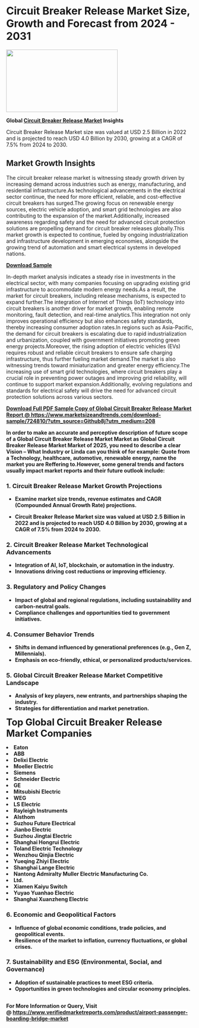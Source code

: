 <H1>Circuit Breaker Release Market Size, Growth and Forecast from 2024 - 2031</H1><img class="aligncenter size-medium wp-image-584254" src="https://thirdeyenews.in/wp-content/uploads/2024/09/Global-Market-Research-300x168.jpeg" alt="" width="300" height="168" /><p><strong>Global&nbsp;<a href="https://www.marketsizeandtrends.com/download-sample/724810/?utm_source=Github8j?utm_medium=208">Circuit Breaker Release Market</a> Insights</strong></p><p>Circuit Breaker Release Market size was valued at USD 2.5 Billion in 2022 and is projected to reach USD 4.0 Billion by 2030, growing at a CAGR of 7.5% from 2024 to 2030.</p><p><h2>Market Growth Insights</h2> <p>The circuit breaker release market is witnessing steady growth driven by increasing demand across industries such as energy, manufacturing, and residential infrastructure.As technological advancements in the electrical sector continue, the need for more efficient, reliable, and cost-effective circuit breakers has surged.The growing focus on renewable energy sources, electric vehicle adoption, and smart grid technologies are also contributing to the expansion of the market.Additionally, increased awareness regarding safety and the need for advanced circuit protection solutions are propelling demand for circuit breaker releases globally.This market growth is expected to continue, fueled by ongoing industrialization and infrastructure development in emerging economies, alongside the growing trend of automation and smart electrical systems in developed nations.</p> <p><strong><a href="#">Download Sample</a></strong></p> <p>In-depth market analysis indicates a steady rise in investments in the electrical sector, with many companies focusing on upgrading existing grid infrastructure to accommodate modern energy needs.As a result, the market for circuit breakers, including release mechanisms, is expected to expand further.The integration of Internet of Things (IoT) technology into circuit breakers is another driver for market growth, enabling remote monitoring, fault detection, and real-time analytics.This integration not only improves operational efficiency but also enhances safety standards, thereby increasing consumer adoption rates.In regions such as Asia-Pacific, the demand for circuit breakers is escalating due to rapid industrialization and urbanization, coupled with government initiatives promoting green energy projects.Moreover, the rising adoption of electric vehicles (EVs) requires robust and reliable circuit breakers to ensure safe charging infrastructure, thus further fueling market demand.The market is also witnessing trends toward miniaturization and greater energy efficiency.The increasing use of smart grid technologies, where circuit breakers play a crucial role in preventing power outages and improving grid reliability, will continue to support market expansion.Additionally, evolving regulations and standards for electrical safety will drive the need for advanced circuit protection solutions across various sectors.</p> <p><strong><a href="#"></p><p><span class=""><strong>Download Full PDF Sample Copy of Global Circuit Breaker Release Market Report</strong> @ <a href="https://www.marketsizeandtrends.com/download-sample/724810/?utm_source=Github8j?utm_medium=208" target="_blank">https://www.marketsizeandtrends.com/download-sample/724810/?utm_source=Github8j?utm_medium=208</a></span></p><p>In order to make an accurate and perceptive description of future scope of a Global&nbsp;Circuit Breaker Release Market Market as Global&nbsp;Circuit Breaker Release Market Market of 2025, you need to describe a clear Vision &ndash; What Industry or Linda can you think of for example: Quote from a Technology, healthcare, automotive, renewable energy, name the market you are Reffering to.However, some general trends and factors usually impact market reports and their future outlook include:</p><h3>1.&nbsp;<strong>Circuit Breaker Release Market Growth Projections</strong></h3><ul><li>Examine market size trends, revenue estimates and CAGR (Compounded Annual Growth Rate) projections.</li><li><p>Circuit Breaker Release Market size was valued at USD 2.5 Billion in 2022 and is projected to reach USD 4.0 Billion by 2030, growing at a CAGR of 7.5% from 2024 to 2030.</p></li></ul><h3>2.&nbsp;<strong>Circuit Breaker Release Market Technological Advancements</strong></h3><ul><li>Integration of AI, IoT, blockchain, or automation in the industry.</li><li>Innovations driving cost reductions or improving efficiency.</li></ul><h3>3.&nbsp;<strong>Regulatory and Policy Changes</strong></h3><ul><li>Impact of global and regional regulations, including sustainability and carbon-neutral goals.</li><li>Compliance challenges and opportunities tied to government initiatives.</li></ul><h3>4.&nbsp;<strong>Consumer Behavior Trends</strong></h3><ul><li>Shifts in demand influenced by generational preferences (e.g., Gen Z, Millennials).</li><li>Emphasis on eco-friendly, ethical, or personalized products/services.</li></ul><h3>5.&nbsp;<strong>Global Circuit Breaker Release Market Competitive Landscape</strong></h3><ul><li>Analysis of key players, new entrants, and partnerships shaping the industry.</li><li>Strategies for differentiation and market penetration.</li></ul><p data-pm-slice="1 1 []"><span style="color: inherit; font-family: inherit; font-size: 25px;">Top Global Circuit Breaker Release Market Companies</span></p><div class="" data-test-id=""><p><li>Eaton</li><li> ABB</li><li> Delixi Electric</li><li> Moeller Electric</li><li> Siemens</li><li> Schneider Electric</li><li> GE</li><li> Mitsubishi Electric</li><li> WEG</li><li> LS Electric</li><li> Rayleigh Instruments</li><li> Alsthom</li><li> Suzhou Future Electrical</li><li> Jianbo Electric</li><li> Suzhou Jingtai Electric</li><li> Shanghai Hongrui Electric</li><li> Toland Electric Technology</li><li> Wenzhou Qinjia Electric</li><li> Yueqing Zhiyi Electric</li><li> Shanghai Lange Electric</li><li> Nantong Admiralty Muller Electric Manufacturing Co.</li><li> Ltd.</li><li> Xiamen Kaiyu Switch</li><li> Yuyao Yuanhao Electric</li><li> Shanghai Xuanzheng Electric</li></p></div><h3>6.&nbsp;<strong>Economic and Geopolitical Factors</strong></h3><ul><li>Influence of global economic conditions, trade policies, and geopolitical events.</li><li>Resilience of the market to inflation, currency fluctuations, or global crises.</li></ul><h3>7.&nbsp;<strong>Sustainability and ESG (Environmental, Social, and Governance)</strong></h3><ul><li>Adoption of sustainable practices to meet ESG criteria.</li><li>Opportunities in green technologies and circular economy principles.</li></ul><h2><strong style="font-size: 14px;">For More Information or Query, Visit @&nbsp;</strong><a style="background-color: #ffffff; font-size: 14px;" href="https://www.marketsizeandtrends.com/report/circuit-breaker-release-market/" target="_blank">https://www.verifiedmarketreports.com/product/airport-passenger-boarding-bridge-market</a></h2>